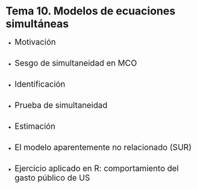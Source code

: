 # Tema 10. Modelos de ecuaciones simultáneas
- <span style="font-size:150%">Motivación</span> <br> <br>

- <span style="font-size:150%"> Sesgo de simultaneidad en MCO</span> <br> <br>

- <span style="font-size:150%"> Identificación</span> <br> <br>

- <span style="font-size:150%"> Prueba de simultaneidad</span> <br> <br>

- <span style="font-size:150%"> Estimación</span> <br> <br>

- <span style="font-size:150%"> El modelo aparentemente no relacionado (SUR)</span><br> <br>

- <span style="font-size:150%"> Ejercicio aplicado en R: comportamiento del gasto público de US</span> <br>

